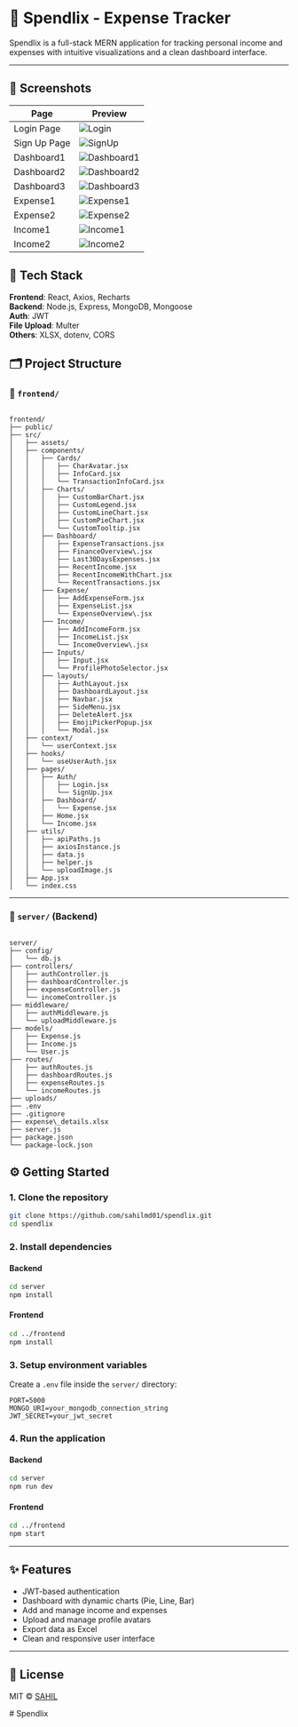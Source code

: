 # 💸 Spendlix - Expense Tracker

Spendlix is a full-stack MERN application for tracking personal income and expenses with intuitive visualizations and a clean dashboard interface.

---

## 📸 Screenshots

| Page           | Preview |
|----------------|---------|
| Login Page     | ![Login](Screenshots/LoginPage.png)      |
| Sign Up Page   | ![SignUp](Screenshots/SignUpPage.png)   |
| Dashboard1     | ![Dashboard1](Screenshots/Dashboard1.png) |
| Dashboard2     | ![Dashboard2](Screenshots/Dashboard2.png) |
| Dashboard3     | ![Dashboard3](Screenshots/Dashboard3.png) |
| Expense1       | ![Expense1](Screenshots/Expence1.png)     |
| Expense2       | ![Expense2](Screenshots/Expence2.png)     |
| Income1        | ![Income1](Screenshots/Income1.png)       |
| Income2        | ![Income2](Screenshots/Income2.png)       |


## 🔧 Tech Stack

**Frontend**: React, Axios, Recharts  
**Backend**: Node.js, Express, MongoDB, Mongoose  
**Auth**: JWT  
**File Upload**: Multer  
**Others**: XLSX, dotenv, CORS



## 🗂️ Project Structure

### 📁 `frontend/`

```

frontend/
├── public/
├── src/
│   ├── assets/
│   ├── components/
│   │   ├── Cards/
│   │   │   ├── CharAvatar.jsx
│   │   │   ├── InfoCard.jsx
│   │   │   └── TransactionInfoCard.jsx
│   │   ├── Charts/
│   │   │   ├── CustomBarChart.jsx
│   │   │   ├── CustomLegend.jsx
│   │   │   ├── CustomLineChart.jsx
│   │   │   ├── CustomPieChart.jsx
│   │   │   └── CustomTooltip.jsx
│   │   ├── Dashboard/
│   │   │   ├── ExpenseTransactions.jsx
│   │   │   ├── FinanceOverview\.jsx
│   │   │   ├── Last30DaysExpenses.jsx
│   │   │   ├── RecentIncome.jsx
│   │   │   ├── RecentIncomeWithChart.jsx
│   │   │   └── RecentTransactions.jsx
│   │   ├── Expense/
│   │   │   ├── AddExpenseForm.jsx
│   │   │   ├── ExpenseList.jsx
│   │   │   └── ExpenseOverview\.jsx
│   │   ├── Income/
│   │   │   ├── AddIncomeForm.jsx
│   │   │   ├── IncomeList.jsx
│   │   │   └── IncomeOverview\.jsx
│   │   ├── Inputs/
│   │   │   ├── Input.jsx
│   │   │   └── ProfilePhotoSelector.jsx
│   │   ├── layouts/
│   │   │   ├── AuthLayout.jsx
│   │   │   ├── DashboardLayout.jsx
│   │   │   ├── Navbar.jsx
│   │   │   ├── SideMenu.jsx
│   │   │   ├── DeleteAlert.jsx
│   │   │   ├── EmojiPickerPopup.jsx
│   │   │   └── Modal.jsx
│   ├── context/
│   │   └── userContext.jsx
│   ├── hooks/
│   │   └── useUserAuth.jsx
│   ├── pages/
│   │   ├── Auth/
│   │   │   ├── Login.jsx
│   │   │   └── SignUp.jsx
│   │   ├── Dashboard/
│   │   │   └── Expense.jsx
│   │   ├── Home.jsx
│   │   └── Income.jsx
│   ├── utils/
│   │   ├── apiPaths.js
│   │   ├── axiosInstance.js
│   │   ├── data.js
│   │   ├── helper.js
│   │   └── uploadImage.js
│   ├── App.jsx
│   └── index.css

```

---

### 📁 `server/` (Backend)

```

server/
├── config/
│   └── db.js
├── controllers/
│   ├── authController.js
│   ├── dashboardController.js
│   ├── expenseController.js
│   └── incomeController.js
├── middleware/
│   ├── authMiddleware.js
│   └── uploadMiddleware.js
├── models/
│   ├── Expense.js
│   ├── Income.js
│   └── User.js
├── routes/
│   ├── authRoutes.js
│   ├── dashboardRoutes.js
│   ├── expenseRoutes.js
│   └── incomeRoutes.js
├── uploads/
├── .env
├── .gitignore
├── expense\_details.xlsx
├── server.js
├── package.json
└── package-lock.json

````


## ⚙️ Getting Started

### 1. Clone the repository

```bash
git clone https://github.com/sahilmd01/spendlix.git
cd spendlix
````

### 2. Install dependencies

#### Backend

```bash
cd server
npm install
```

#### Frontend

```bash
cd ../frontend
npm install
```

### 3. Setup environment variables

Create a `.env` file inside the `server/` directory:

```
PORT=5000
MONGO_URI=your_mongodb_connection_string
JWT_SECRET=your_jwt_secret
```

### 4. Run the application

#### Backend

```bash
cd server
npm run dev
```

#### Frontend

```bash
cd ../frontend
npm start
```

---

## ✨ Features

* JWT-based authentication
* Dashboard with dynamic charts (Pie, Line, Bar)
* Add and manage income and expenses
* Upload and manage profile avatars
* Export data as Excel
* Clean and responsive user interface

---

## 📝 License

MIT © [SAHIL](https://github.com/sahilmd01)

#   S p e n d l i x  
 